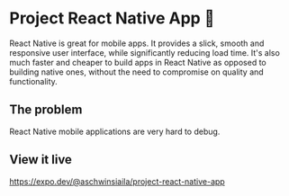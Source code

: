 # Project React Native App 📱

React Native is great for mobile apps. It provides a slick, smooth and responsive user interface, while significantly reducing load time. It's also much faster and cheaper to build apps in React Native as opposed to building native ones, without the need to compromise on quality and functionality.

## The problem

React Native mobile applications are very hard to debug.

## View it live

https://expo.dev/@aschwinsiaila/project-react-native-app
